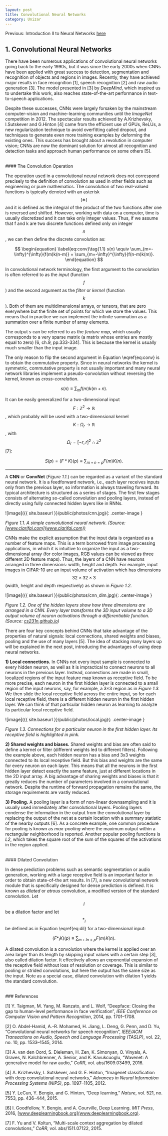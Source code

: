 ```yaml
---
layout: post
title: Convolutional Neural Networks
category: Unizar
---
```


Previous: Introduction II to Neural Networks [here](/blog/neuralnets/2017/06/05/intro-p2-neural-networks/)

## 1. Convolutional Neural Networks

There have been numerous applications of convolutional neural networks going back to the early 1990s, but it was since the early 2000s when CNNs have been applied with great success to detection, segmentation and recognition of objects and regions in images. Recently, they have achieved major results in face recognition [1], speech recognition [2] and raw audio generation [3]. The model presented in [3] by *DeepMind*, which inspired us to undertake this work, also reaches state-of-the-art performance in text-to-speech applications.

Despite these successes, CNNs were largely forsaken by the mainstream computer-vision and machine-learning communities until the *ImageNet* competition in 2012. The spectacular results achieved by A.Krizhevsky, I.Sutskever and G.Hinton [4] came from the efficient use of GPUs, ReLUs, a new regularization technique to avoid overfitting called dropout, and techniques to generate even more training examples by deforming the existing ones. This success has brought about a revolution in computer vision; CNNs are now the dominant solution for almost all recognition and detection tasks and approach human performance on some others [5].

<br />
#### The Convolution Operation

The operation used in a convolutional neural network does not correspond precisely to the definition of convolution as used in other fields such as engineering or pure mathematics. The convolution of two real-valued functions is typically denoted with an asterisk $$(∗)$$ and it is defined as the integral of the product of the two functions after one is reversed and shifted. However, working with data on a computer, time is usually discretized and it can take only integer values. Thus, if we assume that f and k are two discrete functions defined only on integer $$n$$, we can then define the discrete convolution as:

$$
\begin{equation}
	\label{eq:conv}\tag{1.1}
	s(n) \equiv \sum_{m=-\infty}^{\infty}{f(m)k(n-m)} =  \sum_{m=-\infty}^{\infty}{f(n-m)k(m)}.
\end{equation}
$$

In convolutional network terminology, the first argument to the convolution is often referred to as the *input* (function $$f$$) and the second argument as the *filter* or *kernel* (function $$k$$). Both of them are multidimensional arrays, or tensors, that are zero everywhere but the finite set of points for which we store the values. This means that in practice we can implement the infinite summation as a summation over a finite number of array elements.

The output *s* can be referred to as the *feature map*, which usually corresponds to a very sparse matrix (a matrix whose entries are mostly equal to zero) [6, ch.9, pp.333-334]. This is because the kernel is usually much smaller than the input image.

The only reason to flip the second argument in Equation \eqref{eq:conv} is to obtain the commutative property. Since in neural networks the kernel is symmetric, commutative property is not usually important and many neural network libraries implement a pseudo-convolution without reversing the kernel, known as *cross-correlation*.

$$
\begin{equation}
	\label{eq:corr} \tag{1.2}
	s(n) \equiv \sum_{m}{f(m)k(m+n)}.
\end{equation}
$$

It can be easily generalized for a two-dimensional input $$F:\mathbb{Z}^{2} \rightarrow \mathbb{R}$$, which probably will be used with a two-dimensional kernel $$K:\Omega_{r} \rightarrow \mathbb{R}$$, with $$\Omega_{r} = [-r,r]^{2} \cap \mathbb{Z}^{2}$$ [7]:

$$
\begin{equation}
\label{eq:corr2d} \tag{1.3}
S(p) = (F*K)(p) \equiv \sum_{m+n=p}{F(m)K(n)}.
\end{equation}
$$

---

A **CNN** or **ConvNet** (*Figure 1.1.*) can be regarded as a variant of the standard neural network. It is a feedforward network, i.e., each layer receives inputs only from the previous layer, so information is always traveling forward. Its typical architecture is structured as a series of stages. The first few stages consists of alternating so-called convolution and pooling layers, instead of directly using fully connected hidden layers like in RNNs.

![image]({{ site.baseurl }}/public/photos/cnn.jpg){: .center-image }

*Figure 1.1. A simple convolutional neural network. (Source: [www.clarifai.com](www.clarifai.com))*

CNNs make the explicit assumption that the input data is organized as a number of feature maps. This is a term borrowed from image processing applications, in which it is intuitive to organize the input as a two-dimensional array (for color images, RGB values can be viewed as three different 2D feature maps). Thus, the layers of a CNN have neurons arranged in three dimensions: width, height and depth. For example, input images in CIFAR-10 are an input volume of activation which has dimensions $$32\times32\times3$$ (width, height and depth respectively) as shown in *Figure 1.2.* 

![image]({{ site.baseurl }}/public/photos/cnn_dim.jpg){: .center-image }

*Figure 1.2. One of the hidden layers show how three dimensions are arranged in a CNN. Every layer transforms the 3D input volume to a 3D output volume of neuron activations through a differentiable function. (Source: [cs231n.github.io](cs231n.github.io/convolutional-networks/))*

There are four key concepts behind CNNs that take advantage of the properties of natural signals: local connections, shared weights and biases, pooling and the use of many layers [5]. The idea of stacking many layers up will be explained in the next post, introducing the advantages of using deep neural networks.

**1) Local connections.** In CNNs not every input sample is connected to every hidden neuron, as well as it is impractical to connect neurons to all neurons in the previous layer. Instead, connections are made in small, localized regions of the input feature map known as receptive field. To be more precise, each neuron in the first hidden layer is connected to a small region of the input neurons, say, for example, a 3×3 region as in *Figure 1.3.* We then slide the local receptive field across the entire input, so for each local receptive field, there is a different hidden neuron in the first hidden layer. We can think of that particular hidden neuron as learning to analyze its particular local receptive field.

![image]({{ site.baseurl }}/public/photos/local.jpg){: .center-image }

*Figure 1.3. Connections for a particular neuron in the first hidden layer. Its receptive field is highlighted in pink.*

**2) Shared weights and biases.** Shared weights and bias are often said to define a kernel or filter (different weights led to different filters). Following the example above, each hidden neuron has a bias and 3x3 weights connected to its local receptive field. But this bias and weights are the same for every neuron on each layer. This means that all the neurons in the first hidden layer detect exactly the same feature, just at different locations in the 2D input array. A big advantage of sharing weights and biases is that it greatly reduces the number of parameters involved in a convolutional network. Despite the runtime of forward propagation remains the same, the storage requirements are vastly reduced. 

**3) Pooling.** A pooling layer is a form of non-linear downsampling and it is usually used immediately after convolutional layers. Pooling layers condense the information in the output from the convolutional layer by replacing the output of the net at a certain location with a summary statistic of the nearby outputs [6]. As a concrete example, one common procedure for pooling is known as *max-pooling* where the maximum output within a rectangular neighborhood is reported. Another popular pooling functions is *L2*, which takes the square root of the sum of the squares of the activations in the region applied. 

<br />
#### Dilated Convolution

In dense prediction problems such as semantic segmentation or audio generation, working with a large receptive field is an important factor in order to obtain state-of-the art results. In [7], a new convolutional network module that is specifically designed for dense prediction is defined. It is known as *dilated* or *atrous* convolution, a modified version of the standard convolution. Let $$l$$ be a dilation factor and let $$*_{l}$$ be defined as in Equation \eqref{eq:dil} for a two-dimensional input:

$$
\begin{equation}
	\label{eq:dil} \tag{1.4} 
	(F *_{l} K)(p) \equiv \sum_{m+\textit{l}n=p}{F(m)K(n)}.
\end{equation}
$$

A dilated convolution is a convolution where the kernel is applied over an area larger than its length by skipping input values with a certain step [3], also called dilation factor. It effectively allows an exponential expansion of the receptive field without loss of resolution or coverage. This is similar to pooling or strided convolutions, but here the output has the same size as the input. Note as a special case, dilated convolution with dilation 1 yields the standard convolution.

<br />
### References

[1] Y. Taigman, M. Yang, M. Ranzato, and L. Wolf, “Deepface: Closing the gap to human-level performance in face verification”, *IEEE Conference on Computer Vision and Pattern Recognition*, 2014, pp. 1701–1708.

[2] O. Abdel-Hamid, A.-R. Mohamed, H. Jiang, L. Deng, G. Penn, and D. Yu, “Convolutional neural networks for speech recognition”, *IEEE/ACM Transactions on Audio, Speech and Language Processing (TASLP)*, vol. 22, no. 10, pp. 1533–1545, 2014.

[3] A. van den Oord, S. Dieleman, H. Zen, K. Simonyan, O. Vinyals, A. Graves, N. Kalchbrenner, A. Senior, and K. Kavukcuoglu, “Wavenet: A generative model for raw audio,” *CoRR*, vol. abs/1609.03499, 2016.

[4] A. Krizhevsky, I. Sutskever, and G. E. Hinton, “Imagenet classification with deep convolutional neural networks,” *Advances in Neural Information Processing Systems (NIPS)*, pp. 1097–1105, 2012. 

[5] Y. LeCun, Y. Bengio, and G. Hinton, “Deep learning,” *Nature*, vol. 521, no. 7553, pp. 436–444, 2015.

[6] I. Goodfellow, Y. Bengio, and A. Courville, Deep Learning. *MIT Press*, 2016, [www.deeplearningbook.org](www.deeplearningbook.org).

[7] F. Yu and V. Koltun, “Multi-scale context aggregation by dilated convolutions,” *CoRR*, vol. abs/1511.07122, 2015.






